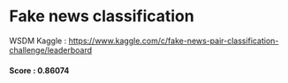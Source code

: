 # Fake news classification
 WSDM Kaggle : https://www.kaggle.com/c/fake-news-pair-classification-challenge/leaderboard
#### Score : 0.86074

